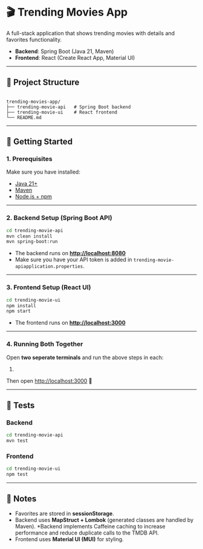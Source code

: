
# 🎬 Trending Movies App

A full-stack application that shows trending movies with details and favorites functionality.  
- **Backend**: Spring Boot (Java 21, Maven)  
- **Frontend**: React (Create React App, Material UI)  

---

## 📂 Project Structure
```

trending-movies-app/
├── trending-movie-api   # Spring Boot backend
├── trending-movie-ui    # React frontend
└── README.md

````

---

## 🚀 Getting Started

### 1. Prerequisites
Make sure you have installed:
- [Java 21+](https://adoptium.net/)  
- [Maven](https://maven.apache.org/install.html)  
- [Node.js + npm](https://nodejs.org/)  

---

### 2. Backend Setup (Spring Boot API)

```bash
cd trending-movie-api
mvn clean install
mvn spring-boot:run
````

* The backend runs on **[http://localhost:8080](http://localhost:8080)**
* Make sure you have your API token is added in  `trending-movie-apiapplication.properties`.

---

### 3. Frontend Setup (React UI)

```bash
cd trending-movie-ui
npm install
npm start
```

* The frontend runs on **[http://localhost:3000](http://localhost:3000)**

---

### 4. Running Both Together

Open **two seperate terminals** and run the above steps in each:

1. 

Then open [http://localhost:3000](http://localhost:3000) 🎉

---

## 🧪 Tests

### Backend

```bash
cd trending-movie-api
mvn test
```

### Frontend

```bash
cd trending-movie-ui
npm test
```

---

## 📌 Notes

* Favorites are stored in **sessionStorage**.
* Backend uses **MapStruct + Lombok** (generated classes are handled by Maven).
*Backend implements Caffeine caching to increase performance and reduce duplicate calls to the TMDB API.
* Frontend uses **Material UI (MUI)** for styling.

